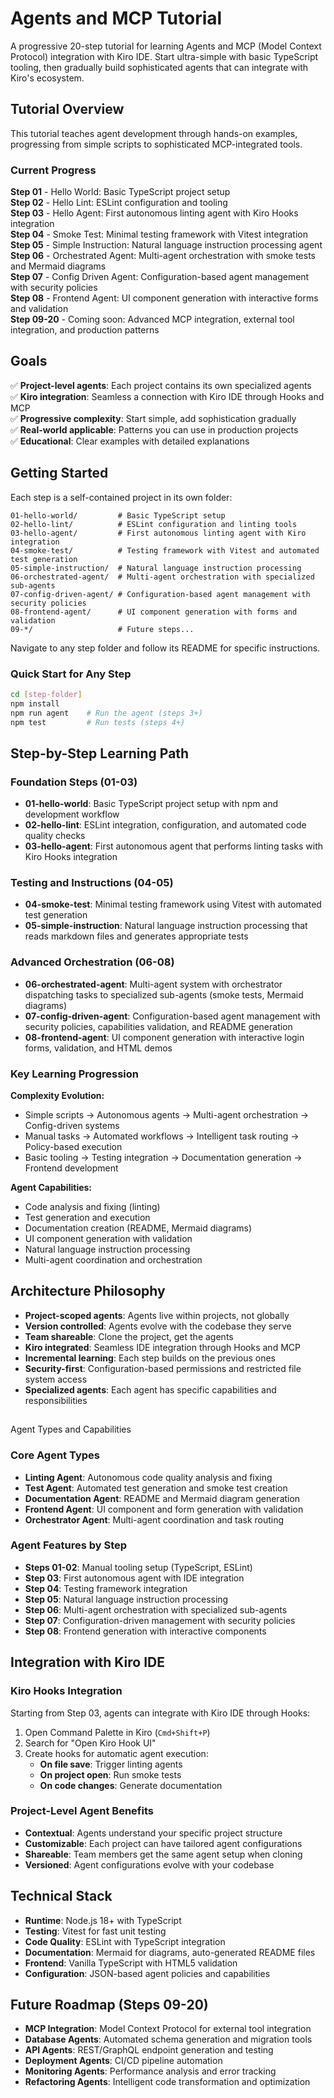 # Agents and MCP Tutorial

A progressive 20-step tutorial for learning Agents and MCP (Model Context Protocol) integration with Kiro IDE.
Start ultra-simple with basic TypeScript tooling, then gradually build sophisticated agents that can integrate with Kiro's ecosystem.

## Tutorial Overview

This tutorial teaches agent development through hands-on examples, progressing from simple scripts to sophisticated MCP-integrated tools.

### Current Progress

**Step 01** - Hello World: Basic TypeScript project setup  
**Step 02** - Hello Lint: ESLint configuration and tooling  
**Step 03** - Hello Agent: First autonomous linting agent with Kiro Hooks integration  
**Step 04** - Smoke Test: Minimal testing framework with Vitest integration  
**Step 05** - Simple Instruction: Natural language instruction processing agent  
**Step 06** - Orchestrated Agent: Multi-agent orchestration with smoke tests and Mermaid diagrams  
**Step 07** - Config Driven Agent: Configuration-based agent management with security policies  
**Step 08** - Frontend Agent: UI component generation with interactive forms and validation  
**Step 09-20** - Coming soon: Advanced MCP integration, external tool integration, and production patterns

## Goals

✅ **Project-level agents**: Each project contains its own specialized agents  
✅ **Kiro integration**: Seamless a connection with Kiro IDE through Hooks and MCP  
✅ **Progressive complexity**: Start simple, add sophistication gradually  
✅ **Real-world applicable**: Patterns you can use in production projects  
✅ **Educational**: Clear examples with detailed explanations

## Getting Started

Each step is a self-contained project in its own folder:

```
01-hello-world/         # Basic TypeScript setup
02-hello-lint/          # ESLint configuration and linting tools
03-hello-agent/         # First autonomous linting agent with Kiro integration
04-smoke-test/          # Testing framework with Vitest and automated test generation
05-simple-instruction/  # Natural language instruction processing
06-orchestrated-agent/  # Multi-agent orchestration with specialized sub-agents
07-config-driven-agent/ # Configuration-based agent management with security policies
08-frontend-agent/      # UI component generation with forms and validation
09-*/                   # Future steps...
```

Navigate to any step folder and follow its README for specific instructions.

### Quick Start for Any Step

```bash
cd [step-folder]
npm install
npm run agent    # Run the agent (steps 3+)
npm test         # Run tests (steps 4+)
```

## Step-by-Step Learning Path

### Foundation Steps (01-03)
- **01-hello-world**: Basic TypeScript project setup with npm and development workflow
- **02-hello-lint**: ESLint integration, configuration, and automated code quality checks
- **03-hello-agent**: First autonomous agent that performs linting tasks with Kiro Hooks integration

### Testing and Instructions (04-05)
- **04-smoke-test**: Minimal testing framework using Vitest with automated test generation
- **05-simple-instruction**: Natural language instruction processing that reads markdown files and generates appropriate tests

### Advanced Orchestration (06-08)
- **06-orchestrated-agent**: Multi-agent system with orchestrator dispatching tasks to specialized sub-agents (smoke tests, Mermaid diagrams)
- **07-config-driven-agent**: Configuration-based agent management with security policies, capabilities validation, and README generation
- **08-frontend-agent**: UI component generation with interactive login forms, validation, and HTML demos

### Key Learning Progression

**Complexity Evolution:**
- Simple scripts → Autonomous agents → Multi-agent orchestration → Config-driven systems
- Manual tasks → Automated workflows → Intelligent task routing → Policy-based execution
- Basic tooling → Testing integration → Documentation generation → Frontend development

**Agent Capabilities:**
- Code analysis and fixing (linting)
- Test generation and execution
- Documentation creation (README, Mermaid diagrams)
- UI component generation with validation
- Natural language instruction processing
- Multi-agent coordination and orchestration

## Architecture Philosophy

- **Project-scoped agents**: Agents live within projects, not globally
- **Version controlled**: Agents evolve with the codebase they serve
- **Team shareable**: Clone the project, get the agents
- **Kiro integrated**: Seamless IDE integration through Hooks and MCP
- **Incremental learning**: Each step builds on the previous ones
- **Security-first**: Configuration-based permissions and restricted file system access
- **Specialized agents**: Each agent has specific capabilities and responsibilities
## 
Agent Types and Capabilities

### Core Agent Types
- **Linting Agent**: Autonomous code quality analysis and fixing
- **Test Agent**: Automated test generation and smoke test creation
- **Documentation Agent**: README and Mermaid diagram generation
- **Frontend Agent**: UI component and form generation with validation
- **Orchestrator Agent**: Multi-agent coordination and task routing

### Agent Features by Step
- **Steps 01-02**: Manual tooling setup (TypeScript, ESLint)
- **Step 03**: First autonomous agent with IDE integration
- **Step 04**: Testing framework integration
- **Step 05**: Natural language instruction processing
- **Step 06**: Multi-agent orchestration with specialized sub-agents
- **Step 07**: Configuration-driven management with security policies
- **Step 08**: Frontend generation with interactive components

## Integration with Kiro IDE

### Kiro Hooks Integration
Starting from Step 03, agents can integrate with Kiro IDE through Hooks:

1. Open Command Palette in Kiro (`Cmd+Shift+P`)
2. Search for "Open Kiro Hook UI"
3. Create hooks for automatic agent execution:
   - **On file save**: Trigger linting agents
   - **On project open**: Run smoke tests
   - **On code changes**: Generate documentation

### Project-Level Agent Benefits
- **Contextual**: Agents understand your specific project structure
- **Customizable**: Each project can have tailored agent configurations
- **Shareable**: Team members get the same agent setup when cloning
- **Versioned**: Agent configurations evolve with your codebase

## Technical Stack

- **Runtime**: Node.js 18+ with TypeScript
- **Testing**: Vitest for fast unit testing
- **Code Quality**: ESLint with TypeScript integration
- **Documentation**: Mermaid for diagrams, auto-generated README files
- **Frontend**: Vanilla TypeScript with HTML5 validation
- **Configuration**: JSON-based agent policies and capabilities

## Future Roadmap (Steps 09-20)

- **MCP Integration**: Model Context Protocol for external tool integration
- **Database Agents**: Automated schema generation and migration tools
- **API Agents**: REST/GraphQL endpoint generation and testing
- **Deployment Agents**: CI/CD pipeline automation
- **Monitoring Agents**: Performance analysis and error tracking
- **Refactoring Agents**: Intelligent code transformation and optimization